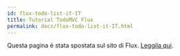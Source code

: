 ```yaml
---
id: flux-todo-list-it-IT
title: Tutorial TodoMVC Flux
permalink: docs/flux-todo-list-it-IT.html
---
```


Questa pagina è stata spostata sul sito di Flux. [Leggila qui](https://facebook.github.io/flux/docs/todo-list.html).
